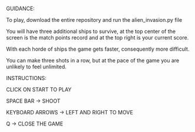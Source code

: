  GUIDANCE:

To play, download the entire repository and run the alien_invasion.py file

You will have three additional ships to survive, at the top center of the screen is the match points record and at the top right is your current score.

With each horde of ships the game gets faster, consequently more difficult.

You can make three shots in a row, but at the pace of the game you are unlikely to feel unlimited.

 INSTRUCTIONS:

CLICK ON START TO PLAY

SPACE BAR -> SHOOT
  
KEYBOARD ARROWS -> LEFT AND RIGHT TO MOVE

Q -> CLOSE THE GAME
